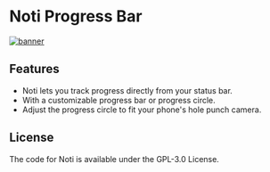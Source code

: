 # Noti Progress Bar

[<img alt="banner" src="Images/Banner.png" />](https://play.google.com/store/apps/details?id=com.gustavoas.noti)

## Features

+ Noti lets you track progress directly from your status bar.
+ With a customizable progress bar or progress circle.
+ Adjust the progress circle to fit your phone's hole punch camera.

## License

The code for Noti is available under the GPL-3.0 License.

